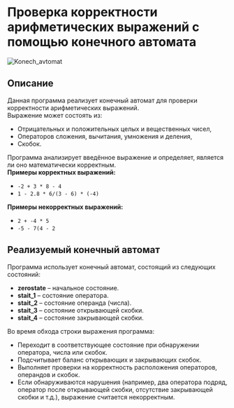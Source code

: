 # Проверка корректности арифметических выражений с помощью конечного автомата

![Konech_avtomat]()

## Описание
Данная программа реализует конечный автомат для проверки корректности арифметических выражений.  
Выражение может состоять из:
- Отрицательных и положительных целых и вещественных чисел,
- Операторов сложения, вычитания, умножения и деления,
- Скобок.

Программа анализирует введённое выражение и определяет, является ли оно математически корректным.  
**Примеры корректных выражений:**
- `-2 + 3 * 8 - 4`
- `1 - 2.8 * 6/(3 - 6) * (-4)`

**Примеры некорректных выражений:**
- `2 + -4 * 5`
- `-5 - 7(4 - 2`

## Реализуемый конечный автомат
Программа использует конечный автомат, состоящий из следующих состояний:
- **zerostate** – начальное состояние.
- **stait_1** – состояние оператора.
- **stait_2** – состояние операнда (числа).
- **stait_3** – состояние открывающей скобки.
- **stait_4** – состояние закрывающей скобки.

Во время обхода строки выражения программа:
- Переходит в соответствующее состояние при обнаружении оператора, числа или скобок.
- Подсчитывает баланс открывающих и закрывающих скобок.
- Выполняет проверки на корректность расположения операторов, операндов и скобок.
- Если обнаруживаются нарушения (например, два оператора подряд, оператор после открывающей скобки, отсутствие закрывающей скобки и т.д.), выражение считается некорректным.

